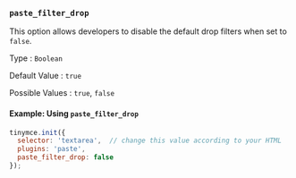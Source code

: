 ### `paste_filter_drop`

This option allows developers to disable the default drop filters when set to `false`.

Type
: `Boolean`

Default Value
: `true`

Possible Values
: `true`, `false`

#### Example: Using `paste_filter_drop`

```js
tinymce.init({
  selector: 'textarea',  // change this value according to your HTML
  plugins: 'paste',
  paste_filter_drop: false
});
```

